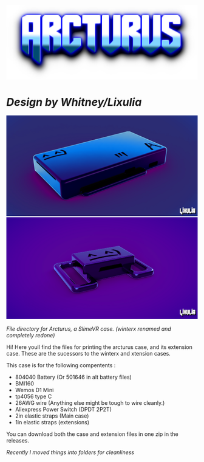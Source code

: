![hovertext](https://github.com/Lixulia/Arcturus/blob/main/renders/ArcturusLOGO.png)
# *Design by Whitney/Lixulia*
![hovertext](https://github.com/Lixulia/Arcturus/blob/main/renders/renderforarcturusnew.png)
![hovertext](https://github.com/Lixulia/Arcturus/blob/main/renders/renderforarcextensionnew.png)

*File directory for Arcturus, a SlimeVR case. (winterx renamed and completely redone)*

Hi! Here youll find the files for printing the arcturus case, and its extension case. These are the sucessors to the winterx and xtension cases.

This case is for the following compentents : 
- 804040 Battery (Or 501646 in alt battery files)
- BMI160
- Wemos D1 Mini
- tp4056 type C
- 26AWG wire (Anything else might be tough to wire cleanly.)
- Aliexpress Power Switch (DPDT 2P2T)
- 2in elastic straps (Main case)
- 1in elastic straps (extensions)

You can download both the case and extension files in one zip in the releases.

*Recently I moved things into folders for cleanliness*

